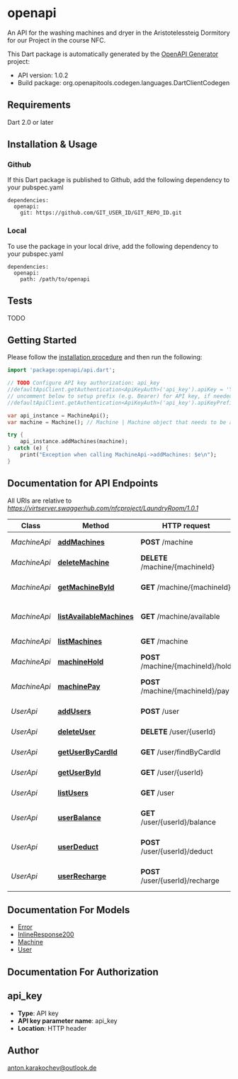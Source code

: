 # openapi
An API for the washing machines and dryer in the Aristotelessteig Dormitory for our Project in the course NFC. 

This Dart package is automatically generated by the [OpenAPI Generator](https://openapi-generator.tech) project:

- API version: 1.0.2
- Build package: org.openapitools.codegen.languages.DartClientCodegen

## Requirements

Dart 2.0 or later

## Installation & Usage

### Github
If this Dart package is published to Github, add the following dependency to your pubspec.yaml
```
dependencies:
  openapi:
    git: https://github.com/GIT_USER_ID/GIT_REPO_ID.git
```

### Local
To use the package in your local drive, add the following dependency to your pubspec.yaml
```
dependencies:
  openapi:
    path: /path/to/openapi
```

## Tests

TODO

## Getting Started

Please follow the [installation procedure](#installation--usage) and then run the following:

```dart
import 'package:openapi/api.dart';

// TODO Configure API key authorization: api_key
//defaultApiClient.getAuthentication<ApiKeyAuth>('api_key').apiKey = 'YOUR_API_KEY';
// uncomment below to setup prefix (e.g. Bearer) for API key, if needed
//defaultApiClient.getAuthentication<ApiKeyAuth>('api_key').apiKeyPrefix = 'Bearer';

var api_instance = MachineApi();
var machine = Machine(); // Machine | Machine object that needs to be added

try {
    api_instance.addMachines(machine);
} catch (e) {
    print("Exception when calling MachineApi->addMachines: $e\n");
}

```

## Documentation for API Endpoints

All URIs are relative to *https://virtserver.swaggerhub.com/nfcproject/LaundryRoom/1.0.1*

Class | Method | HTTP request | Description
------------ | ------------- | ------------- | -------------
*MachineApi* | [**addMachines**](docs//MachineApi.md#addmachines) | **POST** /machine | Adds a new machine
*MachineApi* | [**deleteMachine**](docs//MachineApi.md#deletemachine) | **DELETE** /machine/{machineId} | Deletes a machine
*MachineApi* | [**getMachineById**](docs//MachineApi.md#getmachinebyid) | **GET** /machine/{machineId} | Find machine by ID
*MachineApi* | [**listAvailableMachines**](docs//MachineApi.md#listavailablemachines) | **GET** /machine/available | Lists all available machines
*MachineApi* | [**listMachines**](docs//MachineApi.md#listmachines) | **GET** /machine | Lists all machines
*MachineApi* | [**machineHold**](docs//MachineApi.md#machinehold) | **POST** /machine/{machineId}/hold | Holds the machine
*MachineApi* | [**machinePay**](docs//MachineApi.md#machinepay) | **POST** /machine/{machineId}/pay | Pay for the given machine
*UserApi* | [**addUsers**](docs//UserApi.md#addusers) | **POST** /user | Adds a new user
*UserApi* | [**deleteUser**](docs//UserApi.md#deleteuser) | **DELETE** /user/{userId} | Deletes a user
*UserApi* | [**getUserByCardId**](docs//UserApi.md#getuserbycardid) | **GET** /user/findByCardId | Find user by card ID
*UserApi* | [**getUserById**](docs//UserApi.md#getuserbyid) | **GET** /user/{userId} | Find user by ID
*UserApi* | [**listUsers**](docs//UserApi.md#listusers) | **GET** /user | Lists all users
*UserApi* | [**userBalance**](docs//UserApi.md#userbalance) | **GET** /user/{userId}/balance | Check the user&#39;s balance
*UserApi* | [**userDeduct**](docs//UserApi.md#userdeduct) | **POST** /user/{userId}/deduct | Charges the user&#39;s account
*UserApi* | [**userRecharge**](docs//UserApi.md#userrecharge) | **POST** /user/{userId}/recharge | Recharges the user&#39;s account


## Documentation For Models

 - [Error](docs//Error.md)
 - [InlineResponse200](docs//InlineResponse200.md)
 - [Machine](docs//Machine.md)
 - [User](docs//User.md)


## Documentation For Authorization


## api_key

- **Type**: API key
- **API key parameter name**: api_key
- **Location**: HTTP header


## Author

anton.karakochev@outlook.de


